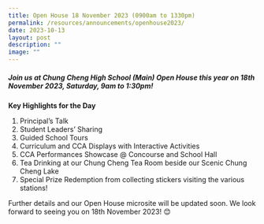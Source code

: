 ```yaml
---
title: Open House 18 November 2023 (0900am to 1330pm)
permalink: /resources/announcements/openhouse2023/
date: 2023-10-13
layout: post
description: ""
image: ""
---
```

##### Join us at Chung Cheng High School (Main) Open House this year on 18th November 2023, Saturday, 9am to 1:30pm!

**Key Highlights for the Day**

1. Principal’s Talk
2. Student Leaders’ Sharing
3. Guided School Tours
4. Curriculum and CCA Displays with Interactive Activities
5. CCA Performances Showcase @ Concourse and School Hall
6. Tea Drinking at our Chung Cheng Tea Room beside our Scenic Chung Cheng Lake
7. Special Prize Redemption from collecting stickers visiting the various stations!

Further details and our Open House microsite will be updated soon.
We look forward to seeing you on 18th November 2023! 😊